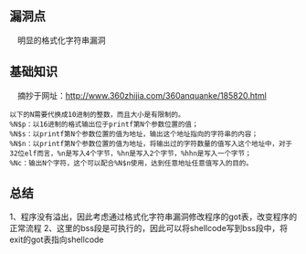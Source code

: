 ## 漏洞点
&#8195;明显的格式化字符串漏洞

## 基础知识
&#8195;摘抄于网址：http://www.360zhijia.com/360anquanke/185820.html
```
以下的N需要代换成10进制的整数，而且大小是有限制的。
%N$p：以16进制的格式输出位于printf第N个参数位置的值；
%N$s：以printf第N个参数位置的值为地址，输出这个地址指向的字符串的内容；
%N$n：以printf第N个参数位置的值为地址，将输出过的字符数量的值写入这个地址中，对于32位elf而言，%n是写入4个字节，%hn是写入2个字节，%hhn是写入一个字节；
%Nc：输出N个字符，这个可以配合%N$n使用，达到任意地址任意值写入的目的。
```
## 总结
1、程序没有溢出，因此考虑通过格式化字符串漏洞修改程序的got表，改变程序的正常流程
2、这里的bss段是可执行的，因此可以将shellcode写到bss段中，将exit的got表指向shellcode
